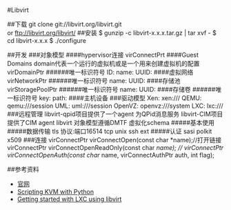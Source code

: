#Libvirt

##下载
	git clone git://libvirt.org/libvirt.git  
	or
	ftp://libvirt.org/libvirt/
##安装
 	 $ gunzip -c libvirt-x.x.x.tar.gz | tar xvf -
     $ cd libvirt-x.x.x
     $ ./configure

##开发
###对象模型
####hypervisor连接
	virConnectPrt
####Guest Domains
	domain代表一个运行的虚拟机或是一个用来创建虚拟机的配置
	virDomainPtr
######唯一标识符号
	ID:
	name:
	UUID:
####虚拟网络
	virNetworkPtr
######唯一标识符号
	name:
	UUID:
####存储池
	virStoragePoolPtr
######唯一标识符号
	name:
	UUID:
####存储卷
######唯一标识符号
	key:
	path:
####主机设备
###驱动模型
	Xen: xen:///
	QEMU: qemu:///session
	UML: uml:///session
	OpenVZ: openvz:///system
	LXC: lxc:///
###远程管理
	libvirt-qpid项目提供了一个agent  为QPid消息服务
	libvirt-CIM项目提供了CIM agent
	libvirt 对象模型遵循DMTF 虚拟化schema
#####基本使用
#####数据传输
	tls  协议:端口16514
	tcp
	unix 
	ssh
	ext
#####认证
	sasi
	polkit
	x509
###连接
	virConnectPtr virConnectOpen(const char *name);//打开链接
	virConnectPtr virConnectOpenReadOnly(const char *name); //
	virConnectPtr virConnectOpenAuth(const char* name, virConnectAuthPtr auth, int flag);

##参考资料
- [官网](http://libvirt.org/downloads.html)
- [Scripting KVM with Python](http://www.ibm.com/developerworks/linux/library/os-python-kvm-scripting1/index.html?ca=dat)
- [Getting started with LXC using libvirt](https://help.ubuntu.com/10.04/serverguide/libvirt.html)